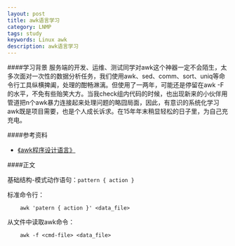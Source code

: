 ```yaml
---
layout: post
title: awk语言学习
category: LNMP
tags: study
keywords: Linux awk
description: awk语言学习
---
```


####学习背景
服务端的开发、运维、测试同学对awk这个神器一定不会陌生，太多次面对一次性的数据分析任务，我们使用awk、sed、comm、sort、uniq等命令行工具纵横捭阖，处理的酣畅淋漓。但使用了一两年，可能还是停留在awk -F的水平，不免有些贻笑大方。当我check组内代码的时候，也出现新来的小伙伴用管道把n个awk暴力连接起来处理问题的略囧局面，因此，有意识的系统化学习awk既是项目需要，也是个人成长诉求。在15年年末稍显轻松的日子里，为自己充充电。

####参考资料
- [《awk程序设计语言》](https://book.douban.com/subject/1876898/)

####正文

基础结构-模式动作语句：`pattern { action }`

标准命令行：
		
		awk 'patern { action }' <data_file>

从文件中读取awk命令：

		awk -f <cmd-file> <data_file>
